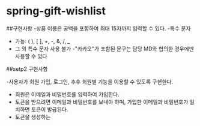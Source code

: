 # spring-gift-wishlist
##구현사항
-상품 이름은 공백을 포함하여 최대 15자까지 입력할 수 있다.
-특수 문자
-   가능: ( ), [ ], +, -, &, /, _
-   그 외 특수 문자 사용 불가
-"카카오"가 포함된 문구는 담당 MD와 협의한 경우에만 사용할 수 있다 

##setp2 구현사항

-사용자가 회원 가입, 로그인, 추후 회원별 기능을 이용할 수 있도록 구현한다.

- 회원은 이메일과 비밀번호를 입력하여 가입한다.
- 토큰을 받으려면 이메일과 비밀번호를 보내야 하며, 가입한 이메일과 비밀번호가 일치하면 토큰이 발급된다.
- 토큰을 생성하는